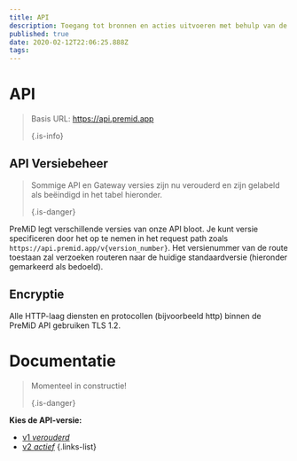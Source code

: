 ```yaml
---
title: API
description: Toegang tot bronnen en acties uitvoeren met behulp van de PreMiD API
published: true
date: 2020-02-12T22:06:25.888Z
tags:
---
```


# API

> Basis URL: https://api.premid.app 
> 
> {.is-info}

## API Versiebeheer
> Sommige API en Gateway versies zijn nu verouderd en zijn gelabeld als beëindigd in het tabel hieronder. 
> 
> {.is-danger}

PreMiD legt verschillende versies van onze API bloot. Je kunt versie specificeren door het op te nemen in het request path zoals `https://api.premid.app/v{version_number}`. Het versienummer van de route toestaan zal verzoeken routeren naar de huidige standaardversie (hieronder gemarkeerd als bedoeld).

## Encryptie

Alle HTTP-laag diensten en protocollen (bijvoorbeeld http) binnen de PreMiD API gebruiken TLS 1.2.

# Documentatie
> Momenteel in constructie! 
> 
> {.is-danger}

**Kies de API-versie:**
- [v1 *verouderd*](/dev/api/v1)
- [v2 *actief*](/dev/api/v2)
{.links-list}